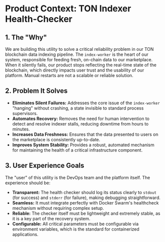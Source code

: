 # Product Context: TON Indexer Health-Checker

## 1. The "Why"

We are building this utility to solve a critical reliability problem in our TON blockchain data indexing pipeline. The `index-worker` is the heart of our system, responsible for feeding fresh, on-chain data to our marketplace. When it silently fails, our product stops reflecting the real-time state of the blockchain, which directly impacts user trust and the usability of our platform. Manual restarts are not a scalable or reliable solution.

## 2. Problem It Solves

- **Eliminates Silent Failures:** Addresses the core issue of the `index-worker` "hanging" without crashing, a state invisible to standard process supervisors.
- **Automates Recovery:** Removes the need for human intervention to detect and resolve indexer stalls, reducing downtime from hours to minutes.
- **Increases Data Freshness:** Ensures that the data presented to users on the marketplace is consistently up-to-date.
- **Improves System Stability:** Provides a robust, automated mechanism for maintaining the health of a critical infrastructure component.

## 3. User Experience Goals

The "user" of this utility is the DevOps team and the platform itself. The experience should be:

- **Transparent:** The health checker should log its status clearly to `stdout` (for success) and `stderr` (for failure), making debugging straightforward.
- **Seamless:** It must integrate perfectly with Docker Swarm's healthcheck mechanism without requiring complex setup.
- **Reliable:** The checker itself must be lightweight and extremely stable, as it is a key part of the recovery system.
- **Configurable:** All critical parameters must be configurable via environment variables, which is the standard for containerized applications.
